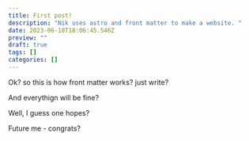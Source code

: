 ```yaml
---
title: First post!
description: "Nik uses astro and front matter to make a website. "
date: 2023-06-18T18:06:45.546Z
preview: ""
draft: true
tags: []
categories: []
---
```





Ok? so this is how front matter works? just write?

And everythign will be fine?

Well, I guess one hopes?

Future me - congrats?